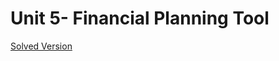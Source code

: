 # Unit 5- Financial Planning Tool

[Solved Version](https://github.com/mjsamadi/HW5FinancialPlanning/blob/main/financial-planner.ipynb)
